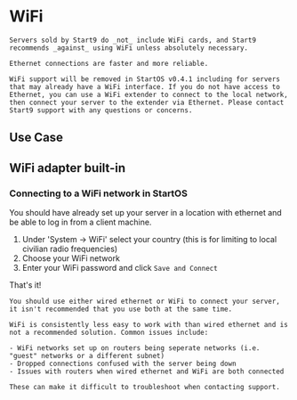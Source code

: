 # WiFi

```admonish danger title="Not Recommended"
Servers sold by Start9 do _not_ include WiFi cards, and Start9 recommends _against_ using WiFi unless absolutely necessary.

Ethernet connections are faster and more reliable.
```

```admonish danger title="Deprecated"
WiFi support will be removed in StartOS v0.4.1 including for servers that may already have a WiFi interface. If you do not have access to Ethernet, you can use a WiFi extender to connect to the local network, then connect your server to the extender via Ethernet. Please contact Start9 support with any questions or concerns. 
```

## Use Case

## WiFi adapter built-in

### Connecting to a WiFi network in StartOS

You should have already set up your server in a location with ethernet and be able to log in from a client machine.

1. Under 'System -> WiFi' select your country (this is for limiting to local civilian radio frequencies)
1. Choose your WiFi network
1. Enter your WiFi password and click `Save and Connect`

That's it!

```admonish tip
You should use either wired ethernet or WiFi to connect your server, it isn't recommended that you use both at the same time.
```

```admonish warning
WiFi is consistently less easy to work with than wired ethernet and is not a recommended solution. Common issues include:

- WiFi networks set up on routers being seperate networks (i.e. "guest" networks or a different subnet)
- Dropped connections confused with the server being down
- Issues with routers when wired ethernet and WiFi are both connected

These can make it difficult to troubleshoot when contacting support.
```
